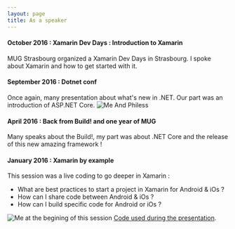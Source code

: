 ```yaml
---
layout: page
title: As a speaker
---
```


#### October 2016 : Xamarin Dev Days : Introduction to Xamarin

MUG Strasbourg organized a Xamarin Dev Days in Strasbourg. I spoke about Xamarin and how to get started with it.

#### September 2016 : Dotnet conf

Once again, many presentation about what's new in .NET. Our part was an introduction of ASP.NET Core.
![Me And Philess](https://secure.meetupstatic.com/photos/event/5/b/a/e/600_453743470.jpeg)

#### April 2016 : Back from Build! and one year of MUG

Many speaks about the Build!, my part was about .NET Core and the release of this new amazing framework !

#### January 2016 : Xamarin by example

This session was a live coding to go deeper in Xamarin : 
* What are best practices to start a project in Xamarin for Android & iOs ?
* How can I share code between Android & iOs ?
* How can I build specific code for Android or iOs ?

![Me at the begining of this session](https://secure.meetupstatic.com/photos/event/e/0/0/b/600_446277355.jpeg)
[Code used during the presentation](https://github.com/mugstrasbourg/xamarin-introduction).